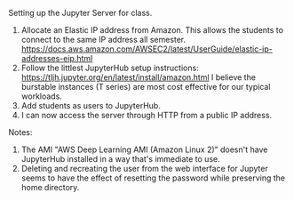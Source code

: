 
Setting up the Jupyter Server for class.

1. Allocate an Elastic IP address from Amazon. This allows the students to connect to the same IP address all semester. https://docs.aws.amazon.com/AWSEC2/latest/UserGuide/elastic-ip-addresses-eip.html
2. Follow the littlest JupyterHub setup instructions: https://tljh.jupyter.org/en/latest/install/amazon.html
    I believe the burstable instances (T series) are most cost effective for our typical workloads.
3. Add students as users to JupyterHub.
4. I can now access the server through HTTP from a public IP address.


Notes:

1. The AMI "AWS Deep Learning AMI (Amazon Linux 2)" doesn't have JupyterHub installed in a way that's immediate to use.
2. Deleting and recreating the user from the web interface for Jupyter seems to have the effect of resetting the password while preserving the home directory.

